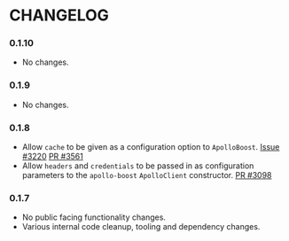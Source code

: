 # CHANGELOG

### 0.1.10

- No changes.

### 0.1.9

- No changes.

### 0.1.8

- Allow `cache` to be given as a configuration option to `ApolloBoost`.
  [Issue #3220](https://github.com/apollographql/apollo-client/issues/3220)
  [PR #3561](https://github.com/apollographql/apollo-client/pull/3561)
- Allow `headers` and `credentials` to be passed in as configuration
  parameters to the `apollo-boost` `ApolloClient` constructor.
  [PR #3098](https://github.com/apollographql/apollo-client/pull/3098)

### 0.1.7

- No public facing functionality changes.
- Various internal code cleanup, tooling and dependency changes.
